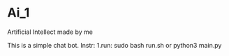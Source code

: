 # Ai_1
Artificial Intellect made by me

This is a simple chat bot.
Instr:
1.run: sudo bash run.sh or python3 main.py
